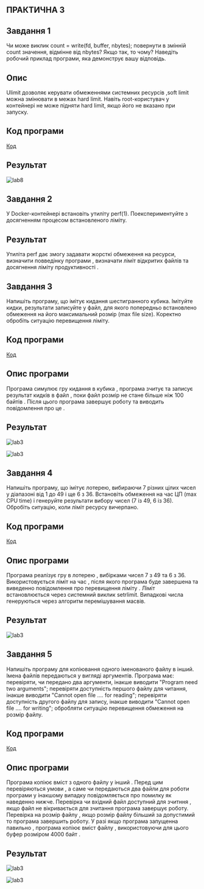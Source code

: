 ## ПРАКТИЧНА 3


## Завдання 1

Чи може виклик count = write(fd, buffer, nbytes); повернути в змінній count значення, відмінне від nbytes? Якщо так, то чому? Наведіть робочий приклад програми, яка демонструє вашу відповідь.

## Опис
Ulimit дозволяє керувати обмеженнями системних ресурсів ,soft limit  можна змінювати в межах hard limit.
Навіть root-користувач у контейнері не може підняти hard limit, якщо його не вказано при запуску.

## Код програми 
[Код](lab8_1/lab8_1.c)

## Результат 
![lab8](8_1.png)





## Завдання 2 

У Docker-контейнері встановіть утиліту perf(1). Поекспериментуйте з досягненням процесом встановленого ліміту.


## Результат  
Утиліта perf дає змогу задавати жорсткі обмеження на ресурси, визначити повведінку програми , визначати ліміт відкритих файлів та досягнення ліміту продуктивності .

## Завдання 3

Напишіть програму, що імітує кидання шестигранного кубика. Імітуйте кидки, результати записуйте у файл, для якого попередньо встановлено обмеження на його максимальний розмір (max file size). Коректно обробіть ситуацію перевищення ліміту.

 ## Код програми 
[Код](lab3_3/lab3_3.c)

## Опис програми
Програма симулює гру кидання в кубика ,  програма зчитує та записує результат кидків  в файл , поки файл розмір не стане більше ніж 100 байтів . Після цього програма завершує роботу та виводить повідомлення про це .

## Результат 
![lab3](lab3_3/3_3.png)

![lab3](lab3_3/3_31.png)


## Завдання 4

Напишіть програму, що імітує лотерею, вибираючи 7 різних цілих чисел у діапазоні від 1 до 49 і ще 6 з 36. Встановіть обмеження на час ЦП (max CPU time) і генеруйте результати вибору чисел (7 із 49, 6 із 36). Обробіть ситуацію, коли ліміт ресурсу вичерпано.

 ## Код програми 
[Код](lab3_4/lab3_4.c)

## Опис програми
Програма реалізує гру в лотерею , вибірками чисел  7 з 49 та 6 з 36. Використовується ліміт на час , після якого програма буде завершена та виведенно повідомлення про перевищення ліміту . Ліміт встановлюється через системний виклик setrlimit. Випадкові числа генеруються через алгоритм перемішування масвів. 
## Результат 

![lab3](lab3_4/3_4.png)

## Завдання 5

Напишіть програму для копіювання одного іменованого файлу в інший. Імена файлів передаються у вигляді аргументів.
Програма має:
перевіряти, чи передано два аргументи, інакше виводити "Program need two arguments";
перевіряти доступність першого файлу для читання, інакше виводити "Cannot open file .... for reading";
перевіряти доступність другого файлу для запису, інакше виводити "Cannot open file .... for writing";
обробляти ситуацію перевищення обмеження на розмір файлу.


 ## Код програми 
[Код](lab3_5/lab3_5.c)

## Опис програми

Програма копіює вміст з одного файлу у інший . Перед цим перевіряються умови , а саме чи передаються два файли для роботи програми у інакшому випадку повідомляється про помилку як наведенно нижче.  Перевірка чи вхідний файл доступний для зчитння , якщо файл не вікривається для зчитання програма завершує роботу. Перевірка на розмір файлу , якщо розмір файлу більший за допустимий то програма завершить роботу.  У разі якщо програма запущенна павильно , програма копіює вміст файлу , використовуючи для цього буфер розміром 4000 байт .


## Результат 

![lab3](lab3_5/3_5.png)

![lab3](lab3_5/3_51.png)
